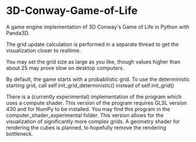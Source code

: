 # 3D-Conway-Game-of-Life
A game engine implementation of 3D Conway's Game of Life in Python with Panda3D.

The grid update calculation is performed in a separate thread to get the visualization closer to realtime.

You may set the grid size as large as you like, though values higher than about 25 may prove slow on desktop computers.

By default, the game starts with a probabilistic grid. To use the deterministic starting grid, call self.init_grid_deterministic() instead of self.init_grid()

There is a (currently experimental) implementation of the program which uses a compute shader. This version of the 
program requires GLSL version 430 and for NumPy to be installed. You may find this program in the 
computer_shader_experimental folder. This version allows for the visualization of significantly more complex grids.
A geometry shader for rendering the cubes is planned, to hopefully remove the rendering bottleneck.